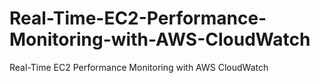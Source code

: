 # Real-Time-EC2-Performance-Monitoring-with-AWS-CloudWatch
Real-Time EC2 Performance Monitoring with AWS CloudWatch

